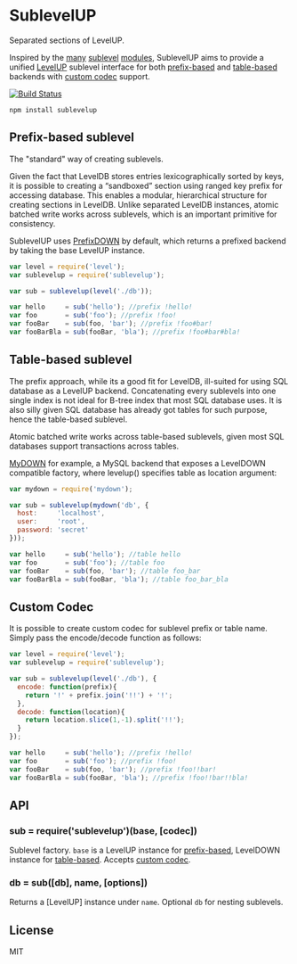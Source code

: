 # SublevelUP

Separated sections of LevelUP.

Inspired by the 
[many](https://github.com/dominictarr/level-sublevel) [sublevel](https://github.com/mafintosh/subleveldown) [modules](https://github.com/stagas/sublevel), 
SublevelUP aims to provide a unified [LevelUP](https://github.com/Level/levelup) sublevel interface for both 
[prefix-based](#prefix-based-sublevel) and 
[table-based](#table-based-sublevel) 
backends with [custom codec](#custom-codec) support.

[![Build Status](https://travis-ci.org/cshum/sublevelup.svg)](https://travis-ci.org/cshum/sublevelup)


```
npm install sublevelup
```

## Prefix-based sublevel

The "standard" way of creating sublevels.

Given the fact that LevelDB stores entries lexicographically sorted by keys,
it is possible to creating a “sandboxed” section using ranged key prefix for accessing database.
This enables a modular, hierarchical structure for creating sections in LevelDB. 
Unlike separated LevelDB instances, atomic batched write works across sublevels, which is an important primitive for consistency.

SublevelUP uses [PrefixDOWN](https://github.com/cshum/prefixdown/) by default, which returns a prefixed backend by taking the base LevelUP instance. 

```js
var level = require('level');
var sublevelup = require('sublevelup');

var sub = sublevelup(level('./db'));

var hello     = sub('hello'); //prefix !hello!
var foo       = sub('foo'); //prefix !foo!
var fooBar    = sub(foo, 'bar'); //prefix !foo#bar!
var fooBarBla = sub(fooBar, 'bla'); //prefix !foo#bar#bla!

```

## Table-based sublevel

The prefix approach, while its a good fit for LevelDB, ill-suited for using SQL database as a LevelUP backend.
Concatenating every sublevels into one single index is not ideal for B-tree index that most SQL database uses.
It is also silly given SQL database has already got tables for such purpose, hence the table-based sublevel.

Atomic batched write works across table-based sublevels, given most SQL databases support transactions across tables. 

[MyDOWN](https://github.com/cshum/mydown) for example, a MySQL backend that exposes a LevelDOWN compatible factory, where levelup() specifies table as location argument:

```js
var mydown = require('mydown');

var sub = sublevelup(mydown('db', {
  host:     'localhost',
  user:     'root',
  password: 'secret'
}));

var hello     = sub('hello'); //table hello
var foo       = sub('foo'); //table foo
var fooBar    = sub(foo, 'bar'); //table foo_bar
var fooBarBla = sub(fooBar, 'bla'); //table foo_bar_bla

```

## Custom Codec

It is possible to create custom codec for sublevel prefix or table name. Simply pass the encode/decode function as follows:

```js
var level = require('level');
var sublevelup = require('sublevelup');

var sub = sublevelup(level('./db'), {
  encode: function(prefix){
    return '!' + prefix.join('!!') + '!';
  },
  decode: function(location){
    return location.slice(1,-1).split('!!');
  }
});

var hello     = sub('hello'); //prefix !hello!
var foo       = sub('foo'); //prefix !foo!
var fooBar    = sub(foo, 'bar'); //prefix !foo!!bar!
var fooBarBla = sub(fooBar, 'bla'); //prefix !foo!!bar!!bla!

```

## API

### sub = require('sublevelup')(base, [codec])

Sublevel factory. `base` is a LevelUP instance for 
[prefix-based](#prefix-based-sublevel), LevelDOWN instance for 
[table-based](#table-based-sublevel).
Accepts [custom codec](#custom-codec).

### db = sub([db], name, [options])

Returns a [LevelUP] instance under `name`. Optional `db` for nesting sublevels.

## License

MIT
